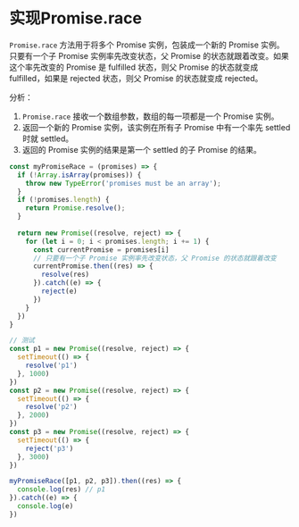 # 实现Promise.race

`Promise.race` 方法用于将多个 Promise 实例，包装成一个新的 Promise 实例。只要有一个子 Promise 实例率先改变状态，父 Promise 的状态就跟着改变。如果这个率先改变的 Promise 是 fulfilled 状态，则父 Promise 的状态就变成 fulfilled，如果是 rejected 状态，则父 Promise 的状态就变成 rejected。

分析：
1. `Promise.race` 接收一个数组参数，数组的每一项都是一个 Promise 实例。
2. 返回一个新的 Promise 实例，该实例在所有子 Promise 中有一个率先 settled 时就 settled。
3. 返回的 Promise 实例的结果是第一个 settled 的子 Promise 的结果。

```javascript
const myPromiseRace = (promises) => {
  if (!Array.isArray(promises)) {
    throw new TypeError('promises must be an array');
  }
  if (!promises.length) {
    return Promise.resolve();
  }
  
  return new Promise((resolve, reject) => {
    for (let i = 0; i < promises.length; i += 1) {
      const currentPromise = promises[i]
      // 只要有一个子 Promise 实例率先改变状态，父 Promise 的状态就跟着改变
      currentPromise.then((res) => {
        resolve(res)
      }).catch((e) => {
        reject(e)
      })
    }
  })
}   

// 测试
const p1 = new Promise((resolve, reject) => {
  setTimeout(() => {
    resolve('p1')
  }, 1000)
})
const p2 = new Promise((resolve, reject) => {
  setTimeout(() => {
    resolve('p2')
  }, 2000)
})
const p3 = new Promise((resolve, reject) => {
  setTimeout(() => {
    reject('p3')
  }, 3000)
})

myPromiseRace([p1, p2, p3]).then((res) => {
  console.log(res) // p1
}).catch((e) => {
  console.log(e)
})
```
